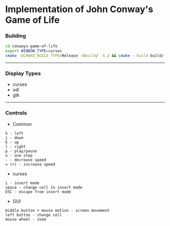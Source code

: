 # Implementation of John Conway's Game of Life

### Building
```bash
cd conways-game-of-life
export WINDOW_TYPE=curses
cmake -DCMAKE_BUILD_TYPE=Release -Bbuild/ -S./ && cmake --build build/ -j8
```

---

### Display Types
- curses
- sdl
- gtk

---

### Controls
- Common
```
h - left
j - down
k - up
l - right
p - play/pause
o - one step
- - decrease speed
= (+) - increase speed
```
- curses
```
i - insert mode
space - change cell in insert mode
ESC - escape from insert mode
```
- GUI
```
middle button + mouse motion - screen movement
left button - change cell
mouse wheel - zoom
```
